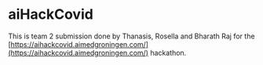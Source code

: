 # aiHackCovid
This is team 2 submission done by Thanasis, Rosella and Bharath Raj for the [https://aihackcovid.aimedgroningen.com/](https://aihackcovid.aimedgroningen.com/) hackathon.


